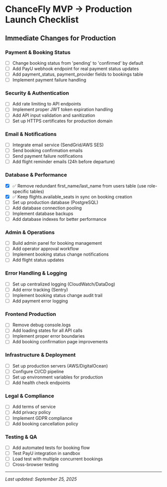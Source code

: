 # ChanceFly MVP → Production Launch Checklist

## Immediate Changes for Production

### Payment & Booking Status
- [ ] Change booking status from 'pending' to 'confirmed' by default
- [ ] Add PayU webhook endpoint for real payment status updates
- [ ] Add payment_status, payment_provider fields to bookings table
- [ ] Implement payment failure handling

### Security & Authentication  
- [ ] Add rate limiting to API endpoints
- [ ] Implement proper JWT token expiration handling
- [ ] Add API input validation and sanitization
- [ ] Set up HTTPS certificates for production domain

### Email & Notifications
- [ ] Integrate email service (SendGrid/AWS SES)
- [ ] Send booking confirmation emails
- [ ] Send payment failure notifications
- [ ] Add flight reminder emails (24h before departure)

### Database & Performance
- [x] ✅ Remove redundant first_name/last_name from users table (use role-specific tables)
- [x] ✅ Keep flights.available_seats in sync on booking creation
- [ ] Set up production database (PostgreSQL)
- [ ] Add database connection pooling
- [ ] Implement database backups
- [ ] Add database indexes for better performance

### Admin & Operations
- [ ] Build admin panel for booking management
- [ ] Add operator approval workflow
- [ ] Implement booking status change notifications
- [ ] Add flight status updates

### Error Handling & Logging
- [ ] Set up centralized logging (CloudWatch/DataDog)
- [ ] Add error tracking (Sentry)
- [ ] Implement booking status change audit trail
- [ ] Add payment error logging

### Frontend Production
- [ ] Remove debug console.logs
- [ ] Add loading states for all API calls
- [ ] Implement proper error boundaries
- [ ] Add booking confirmation page improvements

### Infrastructure & Deployment
- [ ] Set up production servers (AWS/DigitalOcean)
- [ ] Configure CI/CD pipeline
- [ ] Set up environment variables for production
- [ ] Add health check endpoints

### Legal & Compliance
- [ ] Add terms of service
- [ ] Add privacy policy
- [ ] Implement GDPR compliance
- [ ] Add booking cancellation policy

### Testing & QA
- [ ] Add automated tests for booking flow
- [ ] Test PayU integration in sandbox
- [ ] Load test with multiple concurrent bookings
- [ ] Cross-browser testing

---

*Last updated: September 25, 2025*